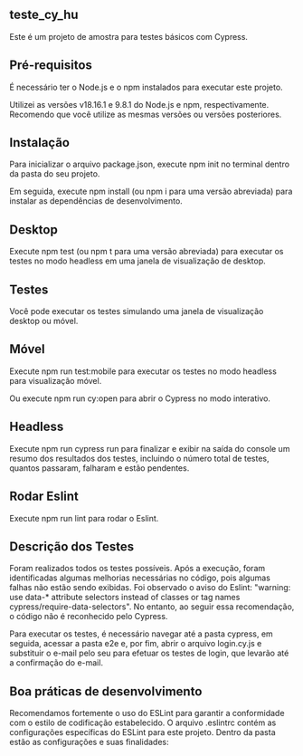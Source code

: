 


## teste_cy_hu
Este é um projeto de amostra para testes básicos com Cypress.

 ## Pré-requisitos
É necessário ter o Node.js e o npm instalados para executar este projeto.

Utilizei as versões v18.16.1 e 9.8.1 do Node.js e npm, respectivamente. Recomendo que você utilize as mesmas versões ou versões posteriores.

## Instalação
Para inicializar o arquivo package.json, execute npm init no terminal dentro da pasta do seu projeto.

Em seguida, execute npm install (ou npm i para uma versão abreviada) para instalar as dependências de desenvolvimento.

## Desktop
Execute npm test (ou npm t para uma versão abreviada) para executar os testes no modo headless em uma janela de visualização de desktop.

## Testes
Você pode executar os testes simulando uma janela de visualização desktop ou móvel.

 ## Móvel
Execute npm run test:mobile para executar os testes no modo headless para visualização móvel.

Ou execute npm run cy:open para abrir o Cypress no modo interativo.

## Headless
Execute npm run cypress run para finalizar e exibir na saída do console um resumo dos resultados dos testes, incluindo o número total de testes, quantos passaram, falharam e estão pendentes.

## Rodar Eslint
Execute npm run lint para rodar o Eslint.

## Descrição dos Testes
Foram realizados todos os testes possíveis. Após a execução, foram identificadas algumas melhorias necessárias no código, pois algumas falhas não estão sendo exibidas. Foi observado o aviso do Eslint: "warning: use data-* attribute selectors instead of classes or tag names cypress/require-data-selectors". No entanto, ao seguir essa recomendação, o código não é reconhecido pelo Cypress.

Para executar os testes, é necessário navegar até a pasta cypress, em seguida, acessar a pasta e2e e, por fim, abrir o arquivo login.cy.js e substituir o e-mail pelo seu para efetuar os testes de login, que levarão até a confirmação do e-mail.

## Boa práticas de desenvolvimento
Recomendamos fortemente o uso do ESLint para garantir a conformidade com o estilo de codificação estabelecido. O arquivo .eslintrc contém as configurações específicas do ESLint para este projeto. Dentro da pasta estão as configurações e suas finalidades:
